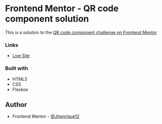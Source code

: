 # Frontend Mentor - QR code component solution

This is a solution to the [QR code component challenge on Frontend Mentor](https://www.frontendmentor.io/challenges/qr-code-component-iux_sIO_H)

### Links
- [Live Site](https://qrcode-jhenrique12.netlify.app/)

### Built with

- HTML5 
- CSS
- Flexbox

## Author
- Frontend Mentor - [@Jhenrique12](https://www.frontendmentor.io/profile/Jhenrique12)


